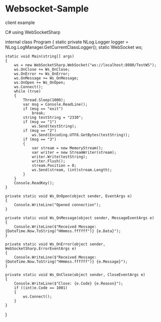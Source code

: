 # Websocket-Sample

client example

C# using WebSocketSharp



internal class Program
{
    static private NLog.Logger logger = NLog.LogManager.GetCurrentClassLogger();
    static WebSocket ws;
    
    static void Main(string[] args)
    {
        ws = new WebSocketSharp.WebSocket("ws://localhost:8080/TestWS");
        ws.OnClose += Ws_OnClose;
        ws.OnError += Ws_OnError;
        ws.OnMessage += Ws_OnMessage;
        ws.OnOpen += Ws_OnOpen;
        ws.Connect();
        while (true)
        {
            Thread.Sleep(1000);
            var msg = Console.ReadLine();
            if (msg == "exit")
                break;
            string testString = "2330";
            if (msg == "1")
                ws.Send(testString);
            if (msg == "2")
                ws.Send(Encoding.UTF8.GetBytes(testString));
            if (msg == "3")
            {
                var stream = new MemoryStream();
                var writer = new StreamWriter(stream);
                writer.Write(testString);
                writer.Flush();
                stream.Position = 0;
                ws.Send(stream, (int)stream.Length);
            }
        }
        Console.ReadKey();
    }

    private static void Ws_OnOpen(object sender, EventArgs e)
    {
        Console.WriteLine("Opened connection");
    }

    private static void Ws_OnMessage(object sender, MessageEventArgs e)
    {
        Console.WriteLine($"Received Message: {DateTime.Now.ToString("HHmmss.ffffff")} {e.Data}");
    }

    private static void Ws_OnError(object sender, WebSocketSharp.ErrorEventArgs e)
    {
        Console.WriteLine($"Received Message: {DateTime.Now.ToString("HHmmss.ffffff")} {e.Message}");
    }

    private static void Ws_OnClose(object sender, CloseEventArgs e)
    {
        Console.WriteLine($"Close: {e.Code} {e.Reason}");
        if ((int)e.Code == 1001)
        {
            ws.Connect();
        }
    }
}
